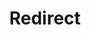 ﻿---
layout: src/layouts/Redirect.astro
title: Redirect
redirect: https://octopus.com/docs/tenants/tenant-deployment-faq
pubDate:  2023-01-01
navSearch: false
navSitemap: false
navMenu: false
---
